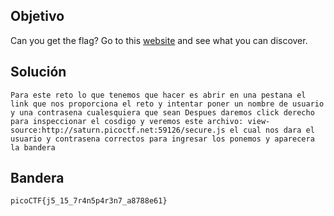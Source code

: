 ## Objetivo
Can you get the flag? Go to this [website](http://saturn.picoctf.net:59126/) and see what you can discover.

## Solución
```
Para este reto lo que tenemos que hacer es abrir en una pestana el link que nos proporciona el reto y intentar poner un nombre de usuario y una contrasena cualesquiera que sean Despues daremos click derecho para inspeccionar el cosdigo y veremos este archivo: view-source:http://saturn.picoctf.net:59126/secure.js el cual nos dara el usuario y contrasena correctos para ingresar los ponemos y aparecera la bandera
```
## Bandera
```
picoCTF{j5_15_7r4n5p4r3n7_a8788e61}
```